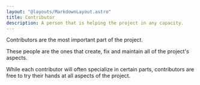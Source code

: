 ```yaml
---
layout: "@layouts/MarkdownLayout.astro"
title: Contributor
description: A person that is helping the project in any capacity.
---
```

Contributors are the most important part of the project.

These people are the ones that create, fix and maintain all of the project's aspects.

While each contributor will often specialize in certain parts, contributors are free to try their hands at all aspects of the project.